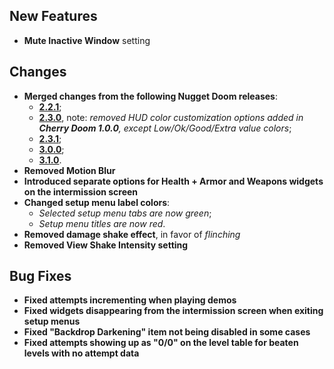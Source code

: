 ## New Features

- **Mute Inactive Window** setting

## Changes

- **Merged changes from the following Nugget Doom releases**:
	- [**2.2.1**](https://github.com/MrAlaux/Nugget-Doom/releases/tag/nugget-doom-2.2.1);
	- [**2.3.0**](https://github.com/MrAlaux/Nugget-Doom/releases/tag/nugget-doom-2.3.0), note: _removed HUD color customization options added in **Cherry Doom 1.0.0**, except Low/Ok/Good/Extra value colors_;
	- [**2.3.1**](https://github.com/MrAlaux/Nugget-Doom/releases/tag/nugget-doom-2.3.1);
	- [**3.0.0**](https://github.com/MrAlaux/Nugget-Doom/releases/tag/nugget-doom-3.0.0);
	- [**3.1.0**](https://github.com/MrAlaux/Nugget-Doom/releases/tag/nugget-doom-3.1.0).
- **Removed Motion Blur**
- **Introduced separate options for Health + Armor and Weapons widgets on the intermission screen**
- **Changed setup menu label colors**:
	- _Selected setup menu tabs are now green_;
	- _Setup menu titles are now red_.
- **Removed damage shake effect**, in favor of _flinching_
- **Removed View Shake Intensity setting**

## Bug Fixes

- **Fixed attempts incrementing when playing demos**
- **Fixed widgets disappearing from the intermission screen when exiting setup menus**
- **Fixed "Backdrop Darkening" item not being disabled in some cases**
- **Fixed attempts showing up as "0/0" on the level table for beaten levels with no attempt data**
